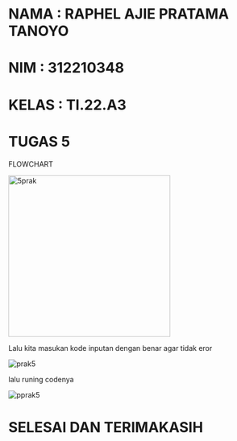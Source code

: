 # NAMA : RAPHEL AJIE PRATAMA TANOYO
# NIM : 312210348
# KELAS : TI.22.A3
# TUGAS 5

FLOWCHART

<img width="321" alt="5prak" src="https://user-images.githubusercontent.com/115516830/203108761-e21646b3-5ba6-414a-9104-4e27bbde19d7.png">

Lalu kita masukan kode inputan dengan benar agar tidak eror

![prak5](https://user-images.githubusercontent.com/115516830/203109665-34b53d04-9f3a-4ba1-80c7-057ea15881ea.PNG)

lalu runing codenya

![pprak5](https://user-images.githubusercontent.com/115516830/203109836-3d361c96-400b-46a0-9fa2-faee52807ef3.PNG)

# SELESAI DAN TERIMAKASIH
